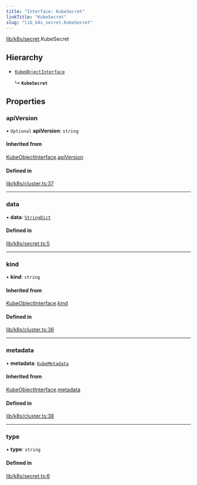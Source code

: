 ```yaml
---
title: "Interface: KubeSecret"
linkTitle: "KubeSecret"
slug: "lib_k8s_secret.KubeSecret"
---
```


[lib/k8s/secret](../modules/lib_k8s_secret.md).KubeSecret

## Hierarchy

- [`KubeObjectInterface`](lib_k8s_cluster.KubeObjectInterface.md)

  ↳ **`KubeSecret`**

## Properties

### apiVersion

• `Optional` **apiVersion**: `string`

#### Inherited from

[KubeObjectInterface](lib_k8s_cluster.KubeObjectInterface.md).[apiVersion](lib_k8s_cluster.KubeObjectInterface.md#apiversion)

#### Defined in

[lib/k8s/cluster.ts:37](https://github.com/headlamp-k8s/headlamp/blob/1093c364/frontend/src/lib/k8s/cluster.ts#L37)

___

### data

• **data**: [`StringDict`](lib_k8s_cluster.StringDict.md)

#### Defined in

[lib/k8s/secret.ts:5](https://github.com/headlamp-k8s/headlamp/blob/1093c364/frontend/src/lib/k8s/secret.ts#L5)

___

### kind

• **kind**: `string`

#### Inherited from

[KubeObjectInterface](lib_k8s_cluster.KubeObjectInterface.md).[kind](lib_k8s_cluster.KubeObjectInterface.md#kind)

#### Defined in

[lib/k8s/cluster.ts:36](https://github.com/headlamp-k8s/headlamp/blob/1093c364/frontend/src/lib/k8s/cluster.ts#L36)

___

### metadata

• **metadata**: [`KubeMetadata`](lib_k8s_cluster.KubeMetadata.md)

#### Inherited from

[KubeObjectInterface](lib_k8s_cluster.KubeObjectInterface.md).[metadata](lib_k8s_cluster.KubeObjectInterface.md#metadata)

#### Defined in

[lib/k8s/cluster.ts:38](https://github.com/headlamp-k8s/headlamp/blob/1093c364/frontend/src/lib/k8s/cluster.ts#L38)

___

### type

• **type**: `string`

#### Defined in

[lib/k8s/secret.ts:6](https://github.com/headlamp-k8s/headlamp/blob/1093c364/frontend/src/lib/k8s/secret.ts#L6)
